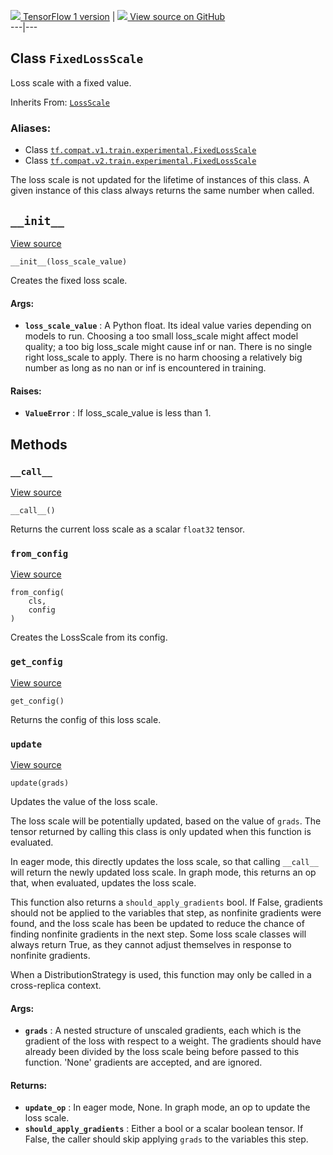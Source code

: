 [ ![](https://tensorflow.google.cn/images/tf_logo_32px.png) TensorFlow 1
version](/versions/r1.15/api_docs/python/tf/train/experimental/FixedLossScale)
|  [ ![](https://tensorflow.google.cn/images/GitHub-Mark-32px.png) View source
on GitHub
](https://github.com/tensorflow/tensorflow/blob/r2.0/tensorflow/python/training/experimental/loss_scale.py#L190-L234)  
---|---  
  
## Class `FixedLossScale`

Loss scale with a fixed value.

Inherits From:
[`LossScale`](https://tensorflow.google.cn/api_docs/python/tf/train/experimental/LossScale)

### Aliases:

  * Class [`tf.compat.v1.train.experimental.FixedLossScale`](/api_docs/python/tf/train/experimental/FixedLossScale)
  * Class [`tf.compat.v2.train.experimental.FixedLossScale`](/api_docs/python/tf/train/experimental/FixedLossScale)

The loss scale is not updated for the lifetime of instances of this class. A
given instance of this class always returns the same number when called.

## `__init__`

[View
source](https://github.com/tensorflow/tensorflow/blob/r2.0/tensorflow/python/training/experimental/loss_scale.py#L197-L221)

    
    
    __init__(loss_scale_value)
    

Creates the fixed loss scale.

#### Args:

  * **`loss_scale_value`** : A Python float. Its ideal value varies depending on models to run. Choosing a too small loss_scale might affect model quality; a too big loss_scale might cause inf or nan. There is no single right loss_scale to apply. There is no harm choosing a relatively big number as long as no nan or inf is encountered in training.

#### Raises:

  * **`ValueError`** : If loss_scale_value is less than 1.

## Methods

### `__call__`

[View
source](https://github.com/tensorflow/tensorflow/blob/r2.0/tensorflow/python/training/experimental/loss_scale.py#L223-L224)

    
    
    __call__()
    

Returns the current loss scale as a scalar `float32` tensor.

### `from_config`

[View
source](https://github.com/tensorflow/tensorflow/blob/r2.0/tensorflow/python/training/experimental/loss_scale.py#L179-L182)

    
    
    from_config(
        cls,
        config
    )
    

Creates the LossScale from its config.

### `get_config`

[View
source](https://github.com/tensorflow/tensorflow/blob/r2.0/tensorflow/python/training/experimental/loss_scale.py#L233-L234)

    
    
    get_config()
    

Returns the config of this loss scale.

### `update`

[View
source](https://github.com/tensorflow/tensorflow/blob/r2.0/tensorflow/python/training/experimental/loss_scale.py#L226-L228)

    
    
    update(grads)
    

Updates the value of the loss scale.

The loss scale will be potentially updated, based on the value of `grads`. The
tensor returned by calling this class is only updated when this function is
evaluated.

In eager mode, this directly updates the loss scale, so that calling
`__call__` will return the newly updated loss scale. In graph mode, this
returns an op that, when evaluated, updates the loss scale.

This function also returns a `should_apply_gradients` bool. If False,
gradients should not be applied to the variables that step, as nonfinite
gradients were found, and the loss scale has been be updated to reduce the
chance of finding nonfinite gradients in the next step. Some loss scale
classes will always return True, as they cannot adjust themselves in response
to nonfinite gradients.

When a DistributionStrategy is used, this function may only be called in a
cross-replica context.

#### Args:

  * **`grads`** : A nested structure of unscaled gradients, each which is the gradient of the loss with respect to a weight. The gradients should have already been divided by the loss scale being before passed to this function. 'None' gradients are accepted, and are ignored.

#### Returns:

  * **`update_op`** : In eager mode, None. In graph mode, an op to update the loss scale.
  * **`should_apply_gradients`** : Either a bool or a scalar boolean tensor. If False, the caller should skip applying `grads` to the variables this step.

